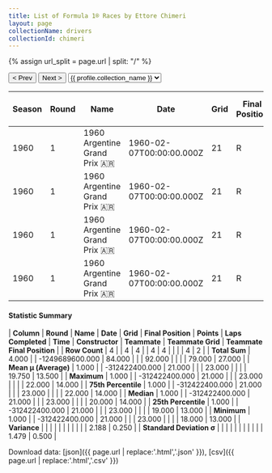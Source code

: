 ```yaml
---
title: List of Formula 1® Races by Ettore Chimeri
layout: page
collectionName: drivers
collectionId: chimeri
---
```


{% assign url_split = page.url | split: "/" %}
<div id="collection-navigation">
<button onclick="selector.options[selector.selectedIndex-1].value && (window.location = selector.options[selector.selectedIndex-1].value);">&lt; Prev</button>
<button onclick="selector.options[selector.selectedIndex+1].value && (window.location = selector.options[selector.selectedIndex+1].value);">Next &gt;</button>
<select id="selector" onchange="this.options[this.selectedIndex].value && (window.location = this.options[this.selectedIndex].value);">
  {% for collectionId in site.data[page.collectionName].refs %}
    {% if collectionId == page.collectionId %}
      {% assign selected = "selected" %}
    {% else %}
      {% assign selected = "" %}
    {% endif %}
    {% assign profile = site.data[page.collectionName][collectionId].profile %}
    <option value="/f1/{{ page.collectionName }}/{{ collectionId }}/{{ url_split[4] }}" {{ selected }}>{{ profile.collection_name }}</option>
  {% endfor %}
</select>
</div>

| Season | Round | Name | Date | Grid | Final Position | Points | Laps Completed | Time | Constructor | Teammate | Teammate Grid | Teammate Final Position |
|--|--|--|--|--|--|--|--|--|--|--|--|--|
| 1960 | 1 | 1960 Argentine Grand Prix 🇦🇷 | 1960-02-07T00:00:00.000Z | 21 | R | 0.0 | 23 |   | Maserati 🇮🇹 | [Gino Munaron 🇮🇹](/f1/drivers/munaron) | 19 | 13 |
| 1960 | 1 | 1960 Argentine Grand Prix 🇦🇷 | 1960-02-07T00:00:00.000Z | 21 | R | 0.0 | 23 |   | Maserati 🇮🇹 | [Nasif Estéfano 🇦🇷](/f1/drivers/estefano) | 20 | 14 |
| 1960 | 1 | 1960 Argentine Grand Prix 🇦🇷 | 1960-02-07T00:00:00.000Z | 21 | R | 0.0 | 23 |   | Maserati 🇮🇹 | [Antonio Creus 🇪🇸](/f1/drivers/creus) | 22 | R |
| 1960 | 1 | 1960 Argentine Grand Prix 🇦🇷 | 1960-02-07T00:00:00.000Z | 21 | R | 0.0 | 23 |   | Maserati 🇮🇹 | [Giorgio Scarlatti 🇮🇹](/f1/drivers/scarlatti) | 18 | R |

#### Statistic Summary

| **Column** | **Round** | **Name** | **Date** | **Grid** | **Final Position** | **Points** | **Laps Completed** | **Time** | **Constructor** | **Teammate** | **Teammate Grid** | **Teammate Final Position** |
| **Row Count** | 4 |  | 4 | 4 |  | 4 | 4 |  |  |  | 4 | 2 |
| **Total Sum** | 4.000 |  | -1249689600.000 | 84.000 |  |  | 92.000 |  |  |  | 79.000 | 27.000 |
| **Mean μ (Average)** | 1.000 |  | -312422400.000 | 21.000 |  |  | 23.000 |  |  |  | 19.750 | 13.500 |
| **Maximum** | 1.000 |  | -312422400.000 | 21.000 |  |  | 23.000 |  |  |  | 22.000 | 14.000 |
| **75th Percentile** | 1.000 |  | -312422400.000 | 21.000 |  |  | 23.000 |  |  |  | 22.000 | 14.000 |
| **Median** | 1.000 |  | -312422400.000 | 21.000 |  |  | 23.000 |  |  |  | 20.000 | 14.000 |
| **25th Percentile** | 1.000 |  | -312422400.000 | 21.000 |  |  | 23.000 |  |  |  | 19.000 | 13.000 |
| **Minimum** | 1.000 |  | -312422400.000 | 21.000 |  |  | 23.000 |  |  |  | 18.000 | 13.000 |
| **Variance** |  |  |  |  |  |  |  |  |  |  | 2.188 | 0.250 |
| **Standard Deviation σ** |  |  |  |  |  |  |  |  |  |  | 1.479 | 0.500 |

Download data: [json]({{ page.url | replace:'.html','.json' }}), [csv]({{ page.url | replace:'.html','.csv' }})
